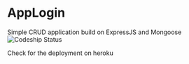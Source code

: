 AppLogin
========

Simple CRUD application build on ExpressJS and Mongoose
![Codeship Status](https://www.codeship.io/projects/6cc8b0d0-fd44-0130-845b-764e564bdbbb/status)

Check for the deployment on heroku